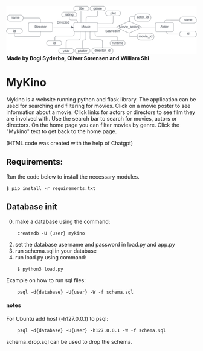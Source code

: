 ![](MyKino_ER_model.jpeg)
**Made by Bogi Syderbø, Oliver Sørensen and William Shi**
# MyKino
Mykino is a website running python and flask library. The application can be used for searching and filtering for movies.
Click on a movie poster to see information about a movie. Click links for actors or directors to see film they are involved with.
Use the search bar to search for movies, actors or directors.
On the home page you can filter movies by genre. Click the "Mykino" text to get back to the home page.

(HTML code was created with the help of Chatgpt)
## Requirements:
Run the code below to install the necessary modules.
    
    $ pip install -r requirements.txt


## Database init
0. make a database using the command:
```
    createdb -U {user} mykino
```
2. set the database username and password in load.py and app.py
3. run schema.sql in your database
4. run load.py using command:
```
    $ python3 load.py
```
Example on how to run sql files: 
```
    psql -d{database} -U{user} -W -f schema.sql
```
#### notes
For Ubuntu add host (-h127.0.0.1) to psql: 
```
    psql -d{database} -U{user} -h127.0.0.1 -W -f schema.sql
```
schema_drop.sql can be used to drop the schema.

